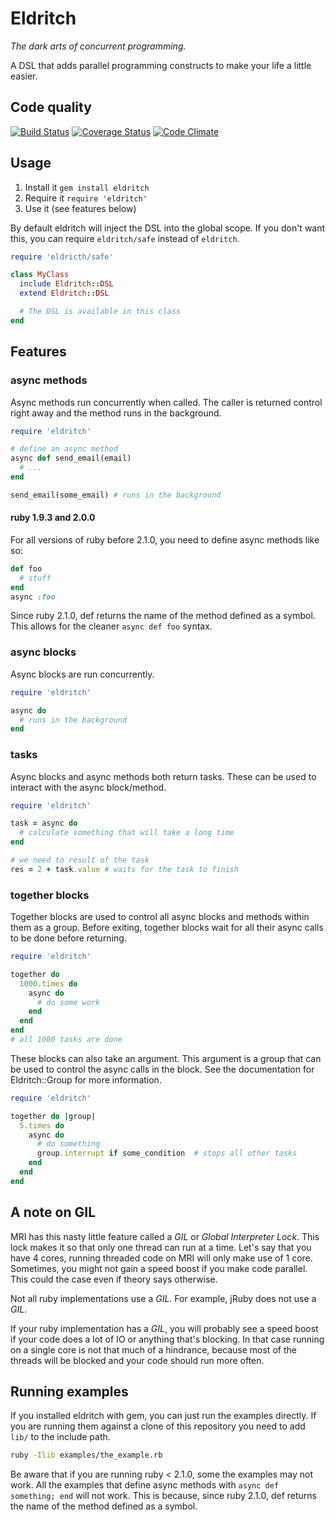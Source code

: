 Eldritch
========

_The dark arts of concurrent programming._

A DSL that adds parallel programming constructs to make your life a little easier.

Code quality
------------

[![Build Status](http://travis-ci.org/beraboris/eldritch.svg?branch=master)](http://travis-ci.org/beraboris/eldritch)
[![Coverage Status](http://coveralls.io/repos/beraboris/eldritch/badge.png)](http://coveralls.io/r/beraboris/eldritch)
[![Code Climate](http://codeclimate.com/github/beraboris/eldritch.png)](http://codeclimate.com/github/beraboris/eldritch)

Usage
-----

1.  Install it `gem install eldritch`
1.  Require it `require 'eldritch'`
1.  Use it (see features below)

By default eldritch will inject the DSL into the global scope. If you don't want this, you can require `eldritch/safe`
instead of `eldritch`.

```ruby
require 'eldricth/safe'

class MyClass
  include Eldritch::DSL
  extend Eldritch::DSL

  # The DSL is available in this class
end
```

Features
--------

### async methods

Async methods run concurrently when called. The caller is returned control right away and the method runs in the
background.

```ruby
require 'eldritch'

# define an async method
async def send_email(email)
  # ...
end

send_email(some_email) # runs in the background
```

#### ruby 1.9.3 and 2.0.0

For all versions of ruby before 2.1.0, you need to define async methods like so:

```ruby
def foo
  # stuff
end
async :foo
```

Since ruby 2.1.0, def returns the name of the method defined as a symbol. This allows for the cleaner `async def foo`
syntax.

### async blocks

Async blocks are run concurrently.

```ruby
require 'eldritch'

async do
  # runs in the background
end
```

### tasks

Async blocks and async methods both return tasks. These can be used to interact with the async block/method.

```ruby
require 'eldritch'

task = async do
  # calculate something that will take a long time
end

# we need to result of the task
res = 2 + task.value # waits for the task to finish
```

### together blocks

Together blocks are used to control all async blocks and methods within them as a group. Before exiting, together blocks
wait for all their async calls to be done before returning.

```ruby
require 'eldritch'

together do
  1000.times do
    async do
      # do some work
    end
  end
end
# all 1000 tasks are done
```

These blocks can also take an argument. This argument is a group that can be used to control the async calls in the
block. See the documentation for Eldritch::Group for more information.

```ruby
require 'eldritch'

together do |group|
  5.times do
    async do
      # do something
      group.interrupt if some_condition  # stops all other tasks
    end
  end
end
```

A note on GIL
-------------

MRI has this nasty little feature called a _GIL_ or _Global Interpreter Lock_. This lock makes it so that only one
thread can run at a time. Let's say that you have 4 cores, running threaded code on MRI will only make use of 1 core.
Sometimes, you might not gain a speed boost if you make code parallel. This could the case even if theory says otherwise.

Not all ruby implementations use a _GIL_. For example, jRuby does not use a _GIL_.

If your ruby implementation has a _GIL_, you will probably see a speed boost if your code does a lot of IO or anything
that's blocking. In that case running on a single core is not that much of a hindrance, because most of the threads will
be blocked and your code should run more often.

Running examples
----------------

If you installed eldritch with gem, you can just run the examples directly. If you are running them against a clone of
this repository you need to add `lib/` to the include path.

```sh
ruby -Ilib examples/the_example.rb
```

Be aware that if you are running ruby < 2.1.0, some the examples may not work. All the examples that define async
methods with `async def something; end` will not work. This is because, since ruby 2.1.0, def returns the name of the
method defined as a symbol.
